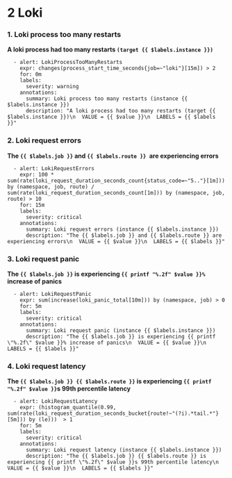 # 2 Loki

### **1. Loki process too many restarts**

**A loki process had too many restarts `(target {{ $labels.instance }})`**

```
  - alert: LokiProcessTooManyRestarts
    expr: changes(process_start_time_seconds{job=~"loki"}[15m]) > 2
    for: 0m
    labels:
      severity: warning
    annotations:
      summary: Loki process too many restarts (instance {{ $labels.instance }})
      description: "A loki process had too many restarts (target {{ $labels.instance }})\n  VALUE = {{ $value }}\n  LABELS = {{ $labels }}"
```

### **2. Loki request errors**

**The `{{ $labels.job }}` and `{{ $labels.route }} `are experiencing errors**

```
  - alert: LokiRequestErrors
    expr: 100 * sum(rate(loki_request_duration_seconds_count{status_code=~"5.."}[1m])) by (namespace, job, route) / sum(rate(loki_request_duration_seconds_count[1m])) by (namespace, job, route) > 10
    for: 15m
    labels:
      severity: critical
    annotations:
      summary: Loki request errors (instance {{ $labels.instance }})
      description: "The {{ $labels.job }} and {{ $labels.route }} are experiencing errors\n  VALUE = {{ $value }}\n  LABELS = {{ $labels }}"
```

### **3. Loki request panic**

**The `{{ $labels.job }}` is experiencing `{{ printf "%.2f" $value }}%` increase of panics**

```
  - alert: LokiRequestPanic
    expr: sum(increase(loki_panic_total[10m])) by (namespace, job) > 0
    for: 5m
    labels:
      severity: critical
    annotations:
      summary: Loki request panic (instance {{ $labels.instance }})
      description: "The {{ $labels.job }} is experiencing {{ printf \"%.2f\" $value }}% increase of panics\n  VALUE = {{ $value }}\n  LABELS = {{ $labels }}"
```

### **4. Loki request latency**

**The `{{ $labels.job }} {{ $labels.route }}` is experiencing `{{ printf "%.2f" $value }}`s 99th percentile latency**

```
  - alert: LokiRequestLatency
    expr: (histogram_quantile(0.99, sum(rate(loki_request_duration_seconds_bucket{route!~"(?i).*tail.*"}[5m])) by (le)))  > 1
    for: 5m
    labels:
      severity: critical
    annotations:
      summary: Loki request latency (instance {{ $labels.instance }})
      description: "The {{ $labels.job }} {{ $labels.route }} is experiencing {{ printf \"%.2f\" $value }}s 99th percentile latency\n  VALUE = {{ $value }}\n  LABELS = {{ $labels }}"
```


